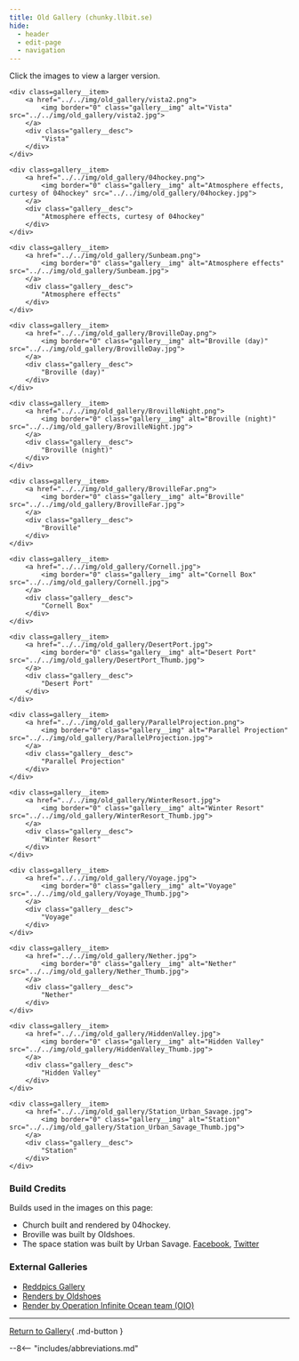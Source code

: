```yaml
---
title: Old Gallery (chunky.llbit.se)
hide:
  - header
  - edit-page
  - navigation
---
```


Click the images to view a larger version.

<div class="gallery">

	<div class=gallery__item>
		<a href="../../img/old_gallery/vista2.png">
			<img border="0" class="gallery__img" alt="Vista" src="../../img/old_gallery/vista2.jpg">
		</a>
		<div class="gallery__desc">
			"Vista"
		</div>
	</div>

    <div class=gallery__item>
		<a href="../../img/old_gallery/04hockey.png">
			<img border="0" class="gallery__img" alt="Atmosphere effects, curtesy of 04hockey" src="../../img/old_gallery/04hockey.jpg">
		</a>
		<div class="gallery__desc">
			"Atmosphere effects, curtesy of 04hockey"
		</div>
	</div>
    
    <div class=gallery__item>
		<a href="../../img/old_gallery/Sunbeam.png">
			<img border="0" class="gallery__img" alt="Atmosphere effects" src="../../img/old_gallery/Sunbeam.jpg">
		</a>
		<div class="gallery__desc">
			"Atmosphere effects"
		</div>
	</div>
       
    <div class=gallery__item>
		<a href="../../img/old_gallery/BrovilleDay.png">
			<img border="0" class="gallery__img" alt="Broville (day)" src="../../img/old_gallery/BrovilleDay.jpg">
		</a>
		<div class="gallery__desc">
			"Broville (day)"
		</div>
	</div>
           
    <div class=gallery__item>
		<a href="../../img/old_gallery/BrovilleNight.png">
			<img border="0" class="gallery__img" alt="Broville (night)" src="../../img/old_gallery/BrovilleNight.jpg">
		</a>
		<div class="gallery__desc">
			"Broville (night)"
		</div>
	</div>
           
    <div class=gallery__item>
		<a href="../../img/old_gallery/BrovilleFar.png">
			<img border="0" class="gallery__img" alt="Broville" src="../../img/old_gallery/BrovilleFar.jpg">
		</a>
		<div class="gallery__desc">
			"Broville"
		</div>
	</div>
           
    <div class=gallery__item>
		<a href="../../img/old_gallery/Cornell.jpg">
			<img border="0" class="gallery__img" alt="Cornell Box" src="../../img/old_gallery/Cornell.jpg">
		</a>
		<div class="gallery__desc">
			"Cornell Box"
		</div>
	</div>
           
    <div class=gallery__item>
		<a href="../../img/old_gallery/DesertPort.jpg">
			<img border="0" class="gallery__img" alt="Desert Port" src="../../img/old_gallery/DesertPort_Thumb.jpg">
		</a>
		<div class="gallery__desc">
			"Desert Port"
		</div>
	</div>
           
    <div class=gallery__item>
		<a href="../../img/old_gallery/ParallelProjection.png">
			<img border="0" class="gallery__img" alt="Parallel Projection" src="../../img/old_gallery/ParallelProjection.jpg">
		</a>
		<div class="gallery__desc">
			"Parallel Projection"
		</div>
	</div>
           
    <div class=gallery__item>
		<a href="../../img/old_gallery/WinterResort.jpg">
			<img border="0" class="gallery__img" alt="Winter Resort" src="../../img/old_gallery/WinterResort_Thumb.jpg">
		</a>
		<div class="gallery__desc">
			"Winter Resort"
		</div>
	</div>
           
    <div class=gallery__item>
		<a href="../../img/old_gallery/Voyage.jpg">
			<img border="0" class="gallery__img" alt="Voyage" src="../../img/old_gallery/Voyage_Thumb.jpg">
		</a>
		<div class="gallery__desc">
			"Voyage"
		</div>
	</div>
           
    <div class=gallery__item>
		<a href="../../img/old_gallery/Nether.jpg">
			<img border="0" class="gallery__img" alt="Nether" src="../../img/old_gallery/Nether_Thumb.jpg">
		</a>
		<div class="gallery__desc">
			"Nether"
		</div>
	</div>
           
    <div class=gallery__item>
		<a href="../../img/old_gallery/HiddenValley.jpg">
			<img border="0" class="gallery__img" alt="Hidden Valley" src="../../img/old_gallery/HiddenValley_Thumb.jpg">
		</a>
		<div class="gallery__desc">
			"Hidden Valley"
		</div>
	</div>
           
    <div class=gallery__item>
		<a href="../../img/old_gallery/Station_Urban_Savage.jpg">
			<img border="0" class="gallery__img" alt="Station" src="../../img/old_gallery/Station_Urban_Savage_Thumb.jpg">
		</a>
		<div class="gallery__desc">
			"Station"
		</div>
	</div>

</div>

### Build Credits

Builds used in the images on this page:

* Church built and rendered by 04hockey.
* Broville was built by Oldshoes.
* The space station was built by Urban Savage. [Facebook](https://www.facebook.com/UrbanSavages-Minecraft-Builds-167317633610168/timeline/?ref=aymt_homepage_panel), [Twitter](https://twitter.com/UrbantheSavage)

### External Galleries

* [Reddpics Gallery](https://reddpics.com/r/chunky)
* [Renders by Oldshoes](https://oldshoes.tumblr.com/tagged/llbit)
* [Render by Operation Infinite Ocean team (OIO)](http://www.minecraftforum.net/topic/1301576-operationinfinite-ocean-%E3%80%90news-previews%E3%80%91/)

---

[Return to Gallery](./index.md){ .md-button }

--8<-- "includes/abbreviations.md"
